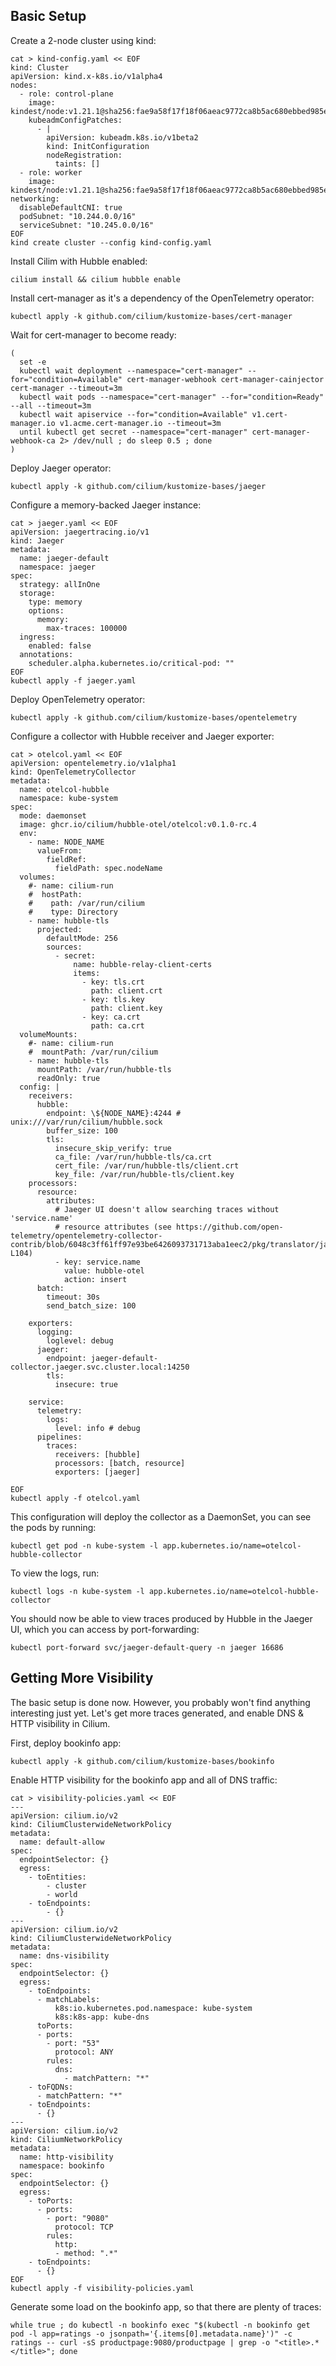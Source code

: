 ## Basic Setup

Create a 2-node cluster using kind:
```
cat > kind-config.yaml << EOF
kind: Cluster
apiVersion: kind.x-k8s.io/v1alpha4
nodes:
  - role: control-plane
    image: kindest/node:v1.21.1@sha256:fae9a58f17f18f06aeac9772ca8b5ac680ebbed985e266f711d936e91d113bad
    kubeadmConfigPatches:
      - |
        apiVersion: kubeadm.k8s.io/v1beta2
        kind: InitConfiguration
        nodeRegistration:
          taints: []
  - role: worker
    image: kindest/node:v1.21.1@sha256:fae9a58f17f18f06aeac9772ca8b5ac680ebbed985e266f711d936e91d113bad
networking:
  disableDefaultCNI: true
  podSubnet: "10.244.0.0/16"
  serviceSubnet: "10.245.0.0/16"
EOF
kind create cluster --config kind-config.yaml
```

Install Cilim with Hubble enabled:
```
cilium install && cilium hubble enable
```

Install cert-manager as it's a dependency of the OpenTelemetry operator:
```
kubectl apply -k github.com/cilium/kustomize-bases/cert-manager
```

Wait for cert-manager to become ready:
```
(
  set -e
  kubectl wait deployment --namespace="cert-manager" --for="condition=Available" cert-manager-webhook cert-manager-cainjector cert-manager --timeout=3m
  kubectl wait pods --namespace="cert-manager" --for="condition=Ready" --all --timeout=3m
  kubectl wait apiservice --for="condition=Available" v1.cert-manager.io v1.acme.cert-manager.io --timeout=3m
  until kubectl get secret --namespace="cert-manager" cert-manager-webhook-ca 2> /dev/null ; do sleep 0.5 ; done
)
```

Deploy Jaeger operator:
```
kubectl apply -k github.com/cilium/kustomize-bases/jaeger
```

Configure a memory-backed Jaeger instance:
```
cat > jaeger.yaml << EOF
apiVersion: jaegertracing.io/v1
kind: Jaeger
metadata:
  name: jaeger-default
  namespace: jaeger
spec:
  strategy: allInOne
  storage:
    type: memory
    options:
      memory:
        max-traces: 100000
  ingress:
    enabled: false
  annotations:
    scheduler.alpha.kubernetes.io/critical-pod: ""
EOF
kubectl apply -f jaeger.yaml
```


Deploy OpenTelemetry operator:
```
kubectl apply -k github.com/cilium/kustomize-bases/opentelemetry
```

Configure a collector with Hubble receiver and Jaeger exporter:
```
cat > otelcol.yaml << EOF
apiVersion: opentelemetry.io/v1alpha1
kind: OpenTelemetryCollector
metadata:
  name: otelcol-hubble
  namespace: kube-system
spec:
  mode: daemonset
  image: ghcr.io/cilium/hubble-otel/otelcol:v0.1.0-rc.4
  env:
    - name: NODE_NAME
      valueFrom:
        fieldRef:
          fieldPath: spec.nodeName
  volumes:
    #- name: cilium-run
    #  hostPath:
    #    path: /var/run/cilium
    #    type: Directory
    - name: hubble-tls
      projected:
        defaultMode: 256
        sources:
          - secret:
              name: hubble-relay-client-certs
              items:
                - key: tls.crt
                  path: client.crt
                - key: tls.key
                  path: client.key
                - key: ca.crt
                  path: ca.crt
  volumeMounts:
    #- name: cilium-run
    #  mountPath: /var/run/cilium
    - name: hubble-tls
      mountPath: /var/run/hubble-tls
      readOnly: true
  config: |
    receivers:
      hubble:
        endpoint: \${NODE_NAME}:4244 # unix:///var/run/cilium/hubble.sock
        buffer_size: 100
        tls:
          insecure_skip_verify: true
          ca_file: /var/run/hubble-tls/ca.crt
          cert_file: /var/run/hubble-tls/client.crt
          key_file: /var/run/hubble-tls/client.key
    processors:
      resource:
        attributes:
          # Jaeger UI doesn't allow searching traces without 'service.name'
          # resource attributes (see https://github.com/open-telemetry/opentelemetry-collector-contrib/blob/6048c3ff61ff97e93be6426093731713aba1eec2/pkg/translator/jaeger/traces_to_jaegerproto.go#L101-L104)
          - key: service.name
            value: hubble-otel
            action: insert
      batch:
        timeout: 30s
        send_batch_size: 100

    exporters:
      logging:
        loglevel: debug
      jaeger:
        endpoint: jaeger-default-collector.jaeger.svc.cluster.local:14250
        tls:
          insecure: true

    service:
      telemetry:
        logs:
          level: info # debug
      pipelines:
        traces:
          receivers: [hubble]
          processors: [batch, resource]
          exporters: [jaeger]

EOF
kubectl apply -f otelcol.yaml
```

This configuration will deploy the collector as a DaemonSet, you can see the pods by running:
```
kubectl get pod -n kube-system -l app.kubernetes.io/name=otelcol-hubble-collector
```

To view the logs, run:
```
kubectl logs -n kube-system -l app.kubernetes.io/name=otelcol-hubble-collector
```

You should now be able to view traces produced by Hubble in the Jaeger UI, which you can access by port-forwarding:
```
kubectl port-forward svc/jaeger-default-query -n jaeger 16686
```

## Getting More Visibility

The basic setup is done now. However, you probably won't find anything interesting just yet.
Let's get more traces generated, and enable DNS & HTTP visibility in Cilium.

First, deploy bookinfo app:
```
kubectl apply -k github.com/cilium/kustomize-bases/bookinfo
```

Enable HTTP visibility for the bookinfo app and all of DNS traffic:
```
cat > visibility-policies.yaml << EOF
---
apiVersion: cilium.io/v2
kind: CiliumClusterwideNetworkPolicy
metadata:
  name: default-allow
spec:
  endpointSelector: {}
  egress:
    - toEntities:
        - cluster
        - world
    - toEndpoints:
        - {}
---
apiVersion: cilium.io/v2
kind: CiliumClusterwideNetworkPolicy
metadata:
  name: dns-visibility
spec:
  endpointSelector: {}
  egress:
    - toEndpoints:
      - matchLabels:
          k8s:io.kubernetes.pod.namespace: kube-system
          k8s:k8s-app: kube-dns
      toPorts:
      - ports:
        - port: "53"
          protocol: ANY
        rules:
          dns:
            - matchPattern: "*"
    - toFQDNs:
      - matchPattern: "*"
    - toEndpoints:
      - {}
---
apiVersion: cilium.io/v2
kind: CiliumNetworkPolicy
metadata:
  name: http-visibility
  namespace: bookinfo
spec:
  endpointSelector: {}
  egress:
    - toPorts:
      - ports:
        - port: "9080"
          protocol: TCP
        rules:
          http:
          - method: ".*"
    - toEndpoints:
      - {}
EOF
kubectl apply -f visibility-policies.yaml
```

Generate some load on the bookinfo app, so that there are plenty of traces:
```
while true ; do kubectl -n bookinfo exec "$(kubectl -n bookinfo get pod -l app=ratings -o jsonpath='{.items[0].metadata.name}')" -c ratings -- curl -sS productpage:9080/productpage | grep -o "<title>.*</title>"; done
```
